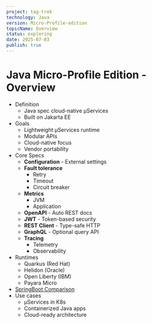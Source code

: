 ```yaml
---
project: tag-trek
technology: Java
version: Micro-Profile-edition
topicName: Overview
status: exploring
date: 2025-07-03
publish: true
---
```


# Java  Micro-Profile Edition - Overview
- Definition
    - Java spec cloud-native μServices
    - Built on Jakarta EE
- Goals 
    - Lightweight μServices runtime
    - Modular APIs
    - Cloud-native focus
    - Vendor portability
- Core Specs
    - **Configuration** - External settings
    - **Fault tolerance**
        - Retry
        - Timeout
        - Circuit breaker
    - **Metrics**
        - JVM
        - Application
    - **OpenAPI** - Auto REST docs
    - **JWT** - Token-based security
    - **REST Client** - Type-safe HTTP
    - **GraphQL** - Optional query API
    - **Tracing**
        - Telemetry
        - Observability
- Runtimes
    - Quarkus (Red Hat)
    - Helidon (Oracle)
    - Open Liberty (IBM)
    - Payara Micro
- [SpringBoot Comparison](Java%20Micro-Profile%20Edition%20-%20SpringBoot%20Comparison.md)
- Use cases
    - μServices in K8s
    - Containerized Java apps
    - Cloud-ready architecture
